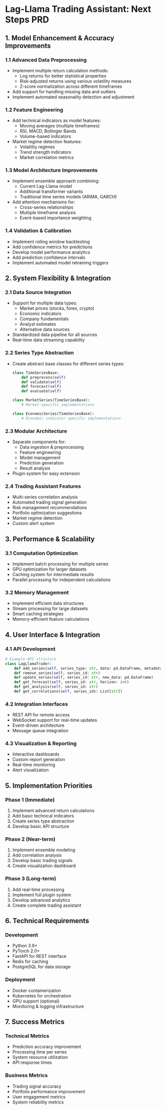 # Lag-Llama Trading Assistant: Next Steps PRD

## 1. Model Enhancement & Accuracy Improvements

### 1.1 Advanced Data Preprocessing
- Implement multiple return calculation methods:
  - Log returns for better statistical properties
  - Risk-adjusted returns using various volatility measures
  - Z-score normalization across different timeframes
- Add support for handling missing data and outliers
- Implement automated seasonality detection and adjustment

### 1.2 Feature Engineering
- Add technical indicators as model features:
  - Moving averages (multiple timeframes)
  - RSI, MACD, Bollinger Bands
  - Volume-based indicators
- Market regime detection features:
  - Volatility regimes
  - Trend strength indicators
  - Market correlation metrics

### 1.3 Model Architecture Improvements
- Implement ensemble approach combining:
  - Current Lag-Llama model
  - Additional transformer variants
  - Traditional time series models (ARIMA, GARCH)
- Add attention mechanisms for:
  - Cross-series relationships
  - Multiple timeframe analysis
  - Event-based importance weighting

### 1.4 Validation & Calibration
- Implement rolling window backtesting
- Add confidence metrics for predictions
- Develop model performance analytics
- Add prediction confidence intervals
- Implement automated model retraining triggers

## 2. System Flexibility & Integration

### 2.1 Data Source Integration
- Support for multiple data types:
  - Market prices (stocks, forex, crypto)
  - Economic indicators
  - Company fundamentals
  - Analyst estimates
  - Alternative data sources
- Standardized data pipeline for all sources
- Real-time data streaming capability

### 2.2 Series Type Abstraction
- Create abstract base classes for different series types:
  ```python
  class TimeSeriesBase:
      def preprocess(self)
      def validate(self)
      def forecast(self)
      def evaluate(self)
  
  class MarketSeries(TimeSeriesBase):
      # Market-specific implementations
  
  class EconomicSeries(TimeSeriesBase):
      # Economic indicator specific implementations
  ```

### 2.3 Modular Architecture
- Separate components for:
  - Data ingestion & preprocessing
  - Feature engineering
  - Model management
  - Prediction generation
  - Result analysis
- Plugin system for easy extension

### 2.4 Trading Assistant Features
- Multi-series correlation analysis
- Automated trading signal generation
- Risk management recommendations
- Portfolio optimization suggestions
- Market regime detection
- Custom alert system

## 3. Performance & Scalability

### 3.1 Computation Optimization
- Implement batch processing for multiple series
- GPU optimization for larger datasets
- Caching system for intermediate results
- Parallel processing for independent calculations

### 3.2 Memory Management
- Implement efficient data structures
- Stream processing for large datasets
- Smart caching strategies
- Memory-efficient feature calculations

## 4. User Interface & Integration

### 4.1 API Development
```python
# Example API structure
class LagLlamaTrader:
    def add_series(self, series_type: str, data: pd.DataFrame, metadata: dict)
    def remove_series(self, series_id: str)
    def update_series(self, series_id: str, new_data: pd.DataFrame)
    def get_forecast(self, series_id: str, horizon: int)
    def get_analysis(self, series_id: str)
    def get_correlations(self, series_ids: List[str])
```

### 4.2 Integration Interfaces
- REST API for remote access
- WebSocket support for real-time updates
- Event-driven architecture
- Message queue integration

### 4.3 Visualization & Reporting
- Interactive dashboards
- Custom report generation
- Real-time monitoring
- Alert visualization

## 5. Implementation Priorities

### Phase 1 (Immediate)
1. Implement advanced return calculations
2. Add basic technical indicators
3. Create series type abstraction
4. Develop basic API structure

### Phase 2 (Near-term)
1. Implement ensemble modeling
2. Add correlation analysis
3. Develop basic trading signals
4. Create visualization dashboard

### Phase 3 (Long-term)
1. Add real-time processing
2. Implement full plugin system
3. Develop advanced analytics
4. Create complete trading assistant

## 6. Technical Requirements

### Development
- Python 3.9+
- PyTorch 2.0+
- FastAPI for REST interface
- Redis for caching
- PostgreSQL for data storage

### Deployment
- Docker containerization
- Kubernetes for orchestration
- GPU support (optional)
- Monitoring & logging infrastructure

## 7. Success Metrics

### Technical Metrics
- Prediction accuracy improvement
- Processing time per series
- System resource utilization
- API response times

### Business Metrics
- Trading signal accuracy
- Portfolio performance improvement
- User engagement metrics
- System reliability metrics 